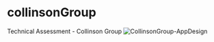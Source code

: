 # collinsonGroup
Technical Assessment - Collinson Group
![CollinsonGroup-AppDesign](https://github.com/user-attachments/assets/70204fd9-bce0-40a6-867e-b754b969d344)

